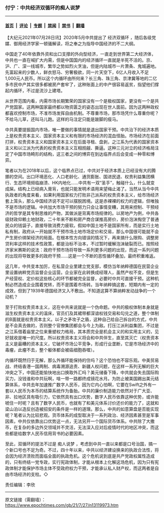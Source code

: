 ### 付宁：中共经济双循环的痴人说梦

---

#### [首页](../../../..?n13119973) &nbsp;|&nbsp; [评论](../../../../../epoch-comment?n13119973) &nbsp;|&nbsp; [专题](../../../../../epoch-special?n13119973) &nbsp;|&nbsp; [禁闻](../../../../../epoch-news?n13119973) &nbsp;|&nbsp; [禁书](../../../../../books?n13119973) &nbsp;|&nbsp; [翻墙](https://github.com/gfw-breaker/nogfw/blob/master/README.md?n13119973)


<div class="post_content" id="artbody" itemprop="articleBody">
 <!-- article content begin -->
 <p>
  【大纪元2021年07月28日讯】2020年5月中共提出了
  <ok href="https://www.epochtimes.com/gb/tag/%E7%BB%8F%E6%B5%8E%E5%8F%8C%E5%BE%AA%E7%8E%AF.html">
   经济双循环
  </ok>
  ，随后各级党媒、御用经济学家一顿骚解读，将之奉之为指导中国经济的不二大纲。
 </p>
 <p>
  中国走了40年依靠外资和出口支撑的外向型经济，一直走到世界第二大经济体，中共也一直在喊扩大内需，但是中国国内的经济循环一直就是半死不活的。京、沪、广、深一线城市，繁华之势如烈火烹油，但是内陆城市一片萧条、鬼城遍地。先富起来的少数人，鲜衣怒马、穷奢极欲，同一片天空下，6亿人月收入不足1,000元人民币。所以这个内循环由所何来？长三角、珠三角、京津冀等地的二亿多市民中产其实很多都被房产套牢了，这种账面上的中产很容易返贫，指望他们撑起内循环，不过是流沙上建塔。
 </p>
 <p>
  从世界范围内看，内需市场长期繁荣的国家没有一个是极权国家，更没有一个是共产党国家。这两种国家最终都以物资匮乏的姿态出现在世人面前。因为这两种政权都喜欢控制市场，不准市场发挥自由机制。不尊重市场，那市场凭什么尊重你呢？不给马儿草，还叫马儿跑。这样的马注定只能是跛脚的瘦马。
 </p>
 <p>
  中共真要提振国内市场，唯一要做的事情就是退出国家干预。中共治下的经济本质上是权贵资本主义、国家资本主义和有限的市场经济的混血怪胎。市场经济在前面打拼，权贵资本主义和国家资本主义在后面寻租、盘剥，之江系为代表的国家资本主义和以江派为代表的权贵资本主义互相觊觎、撕逼。这种三元对立的经济格局注定了中国市场畸形的结构，这三者之间的博弈在到达临界点后会变成一种零和博弈。
 </p>
 <p>
  笔者以为在2018年以后，这个临界点已过，中共对于经济本质上已经没有大的腾挪的空间。出口环境恶化、人口老龄化、通货膨胀、国进民退、权贵利益集团横行、生态环境频临崩溃、HK内地化……中共有一双“圣手”，触碰什么，什么就变成屎。结构上已经病入膏肓，也就只能发明术语用来望梅止渴了。当然从当今中共执政者的角度来看，如果利用国家权力打败非己派系的权贵资本主义，给市场经济套上笼头，那么中国经济说不定可以摆脱困境。这是赤裸裸的权力的逻辑，但唯独不是市场的逻辑。中共加大市场干预的努力只会让事情变糟，其用来控制、干预经济的哲学是其专制思维的产物，其做派是背离市场规律的。以房地产为例，中共各级财政仰赖土地财政，二十年来不断和房产商合谋推高房价，房价泡沫掏空了普通民众的钱袋子，直接导致消费力疲软。假如中国土地不是国家所有，而是实行土地私有制，政府从一开始就不干预市场土地市场定价和交易，那么中国很可能就不会产生房价绑架经济的局面。在根本性方向错误的情况下，再来搞什么限购、调整房贷利率这样的技术性政策，都是治标不治本，不过暂时缓解泡沫破裂而已。按照经济家米赛斯的说法：政府干预市场将导致一系列更多问题的出现，而这一系列问题的出现将导致更多的政府干预……这是一个不断的恶性循环叠加，最终积重难返。
 </p>
 <p>
  这几年，中共变本加厉，在私营企业里建立党支部，模仿当年纳粹德国在民营企业里设置纳粹党员监督企业运营。企业家在此转换成经理人，虽然产权不变，但是生产经营权、定价权这些核心的环节都被完全监督，必要时中共可直接干预。这种机制必然造成企业围着党转，而不是围着市场转。当年纳粹搞这套，短期内有一定的成效，但到了1939年德国经济又入不敷出。不知道这算不算纳粹发动战争的一个动机？
 </p>
 <p>
  至于打败权贵资本主义，这在中共来说就是一个伪命题。中共的极权体制本身就是滋生权贵资本主义的温床，官员们及其裙带都深谙权钱交易和勾兑之道，整个体制的B面就是权贵资本主义。以子之矛攻子之盾，这种自己给自己拆台的方式，中共是不会真去做的，否则整个官僚集团都会与今上为敌。打压江派利益集团，不过是之江系借着庙堂之位来重塑权力格局，其本质完全是机会主义的和实用主义的，见好就收是唯一的尺度。所以权贵资本主义将会和中共伴生，直至其灭亡（权贵资本主义是最糟的资本主义，它破坏市场公平竞争，形成行业垄断，它是市场经济中的毒瘤，此瘤不去，整个躯体都会被癌细胞吞噬）。
 </p>
 <p>
  内循环既然归于无解，那么外循环能保持的住吗？这个恐怕也不容乐观。中美贸易战、终结香港一国两制、病毒溯源追责、新疆人权问题，在这样一系列无解的巨大冲突之下，中国还能愉快地出口换取外汇吗？美元储备下降，中共就会失去国际购买力，没钱谁和中共玩啊，啥一带一路都终成镜花水月。为防止被美国踢出美元结算体系，中共去年加速推广数字人民币，因为它内心怕啊，它要在Swift之外有一套以人民币为本币的结算系统作为备胎。中共的廉价制造能力依然对于广大亚、非、拉地区具有吸引力，它依然具有出口优势，数字人民币依靠这种优势，或许能唬住一时呢？且有了数字人民币，也就有了和美元体系讨价还价的能力了，这就和梁山泊以造反创造被招安的条件是一样的道理。那么，中共的如意算盘是否能实现呢？笔者认为比较悲观。货币体系的成型取决于一系列政治、经济因素甚至是军事因素，中共仅依靠出口优势这一点，无法另开一个国际货币体系。中共除了大撒币，在复杂的多边外交领域并不灵活，无法深入应对后疫情时代的地区冲突，而这些都是给数字人民币信用背书的必要因素。
 </p>
 <p>
  至此，双循环的提法不过是
  <ok href="https://www.epochtimes.com/gb/tag/%E7%97%B4%E4%BA%BA%E8%AF%B4%E6%A2%A6.html">
   痴人说梦
  </ok>
  ，考虑到中共一直以来都是口号治国，搞一个新口号也不足为奇。不过，四十年以来，中共以经济建设换来的执政合法性，将会因为经济溃败而面临全面的执政危机。这个危机说到底是共产党政权属性造成的，只有终结一党专政，实行宪政体制，才能从根本上化解这场危机，因为只有宪政体制才能保护市场主体不受政府权力干预，才能承认私人财产权，而这两者是自由市场经济的支柱。◇
 </p>
 <p>
  责任编辑：李欣
 </p>
 <!-- article content end -->
 <div id="below_article_ad">
 </div>
</div>


---

原文链接（需翻墙）：https://www.epochtimes.com/gb/21/7/27/n13119973.htm